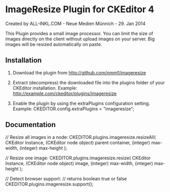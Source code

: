 ImageResize Plugin for CKEditor 4
=================================

Created by ALL-INKL.COM - Neue Medien Münnich - 29. Jan 2014

This Plugin provides a small image processor. You can limit the size of images
directly on the client without upload images on your server. Big images will be
resized automatically on paste.


## Installation

 1. Download the plugin from http://github.com/nmmf/imageresize

 2. Extract (decompress) the downloaded file into the plugins folder of your
	CKEditor installation.
	Example: http://example.com/ckeditor/plugins/imageresize

 3. Enable the plugin by using the extraPlugins configuration setting.
	Example: CKEDITOR.config.extraPlugins = "imageresize";


## Documentation

 // Resize all images in a node:
	CKEDITOR.plugins.imageresize.resizeAll(
		CKEditor Instance,
		(CKEditor node object) parent container,
		(integer) max-width,
		(integer) max-height
	);

 // Resize one image:
	CKEDITOR.plugins.imageresize.resize(
		CKEditor Instance,
		(CKEditor node object) image,
		(integer) max-width,
		(integer) max-height
	);

 // Detect browser support:
 // returns boolean true or false
	CKEDITOR.plugins.imageresize.support();

